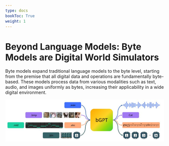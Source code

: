 ```yaml
---
type: docs
bookToc: True
weight: 1
---
```


# **Beyond Language Models: Byte Models are Digital World Simulators**

Byte models expand traditional language models to the byte level, starting from the premise that all digital data and operations are fundamentally byte-based. These models process data from various modalities such as text, audio, and images uniformly as bytes, increasing their applicability in a wide digital environment.

<p align="center">
    <img src=framework.JPG width="800"> 
</p>

